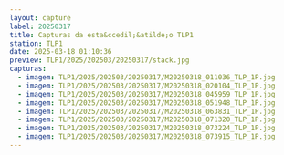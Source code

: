 ```yaml
---
layout: capture
label: 20250317
title: Capturas da esta&ccedil;&atilde;o TLP1
station: TLP1
date: 2025-03-18 01:10:36
preview: TLP1/2025/202503/20250317/stack.jpg
capturas:
  - imagem: TLP1/2025/202503/20250317/M20250318_011036_TLP_1P.jpg
  - imagem: TLP1/2025/202503/20250317/M20250318_020104_TLP_1P.jpg
  - imagem: TLP1/2025/202503/20250317/M20250318_045959_TLP_1P.jpg
  - imagem: TLP1/2025/202503/20250317/M20250318_051948_TLP_1P.jpg
  - imagem: TLP1/2025/202503/20250317/M20250318_063831_TLP_1P.jpg
  - imagem: TLP1/2025/202503/20250317/M20250318_071320_TLP_1P.jpg
  - imagem: TLP1/2025/202503/20250317/M20250318_073224_TLP_1P.jpg
  - imagem: TLP1/2025/202503/20250317/M20250318_073915_TLP_1P.jpg
---
```

